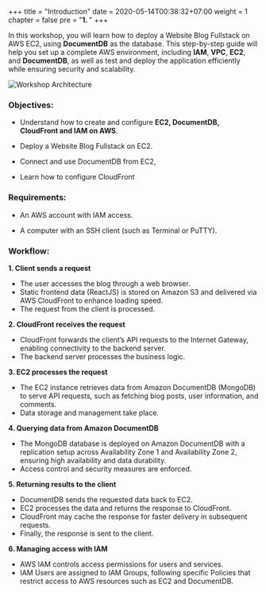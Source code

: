 +++
title = "Introduction"
date = 2020-05-14T00:38:32+07:00
weight = 1
chapter = false
pre = "<b>1. </b>"
+++

In this workshop, you will learn how to deploy a Website Blog Fullstack on AWS EC2, using **DocumentDB** as the database. This step-by-step guide will help you set up a complete AWS environment, including **IAM**, **VPC**, **EC2**, and **DocumentDB**, as well as test and deploy the application efficiently while ensuring security and scalability.

![Workshop Architecture](/images/workshop_architecture.png)

### Objectives:

- Understand how to create and configure  **EC2, DocumentDB, CloudFront and IAM on AWS**.

- Deploy a Website Blog Fullstack on EC2.

- Connect and use DocumentDB from EC2,

- Learn how to configure CloudFront

### Requirements:

- An AWS account with IAM access.

- A computer with an SSH client (such as Terminal or PuTTY).

### Workflow:

**1. Client sends a request**
- The user accesses the blog through a web browser.
- Static frontend data (ReactJS) is stored on Amazon S3 and delivered via AWS CloudFront to enhance loading speed.
- The request from the client is processed.

**2. CloudFront receives the request**
- CloudFront forwards the client’s API requests to the Internet Gateway, enabling connectivity to the backend server.
- The backend server processes the business logic.

**3. EC2 processes the request**
- The EC2 instance retrieves data from Amazon DocumentDB (MongoDB) to serve API requests, such as fetching blog posts, user information, and comments.
- Data storage and management take place.

**4. Querying data from Amazon DocumentDB**
- The MongoDB database is deployed on Amazon DocumentDB with a replication setup across Availability Zone 1 and Availability Zone 2, ensuring high availability and data durability.
- Access control and security measures are enforced.

**5. Returning results to the client**
- DocumentDB sends the requested data back to EC2.
- EC2 processes the data and returns the response to CloudFront.
- CloudFront may cache the response for faster delivery in subsequent requests.
- Finally, the response is sent to the client.

**6. Managing access with IAM**
- AWS IAM controls access permissions for users and services.
- IAM Users are assigned to IAM Groups, following specific Policies that restrict access to AWS resources such as EC2 and DocumentDB.

